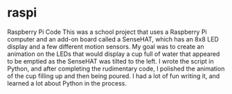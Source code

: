 # raspi
Raspberry Pi Code
This was a school project that uses a Raspberry Pi computer and an add-on board called a SenseHAT, which has an 8x8 LED display and a few different motion sensors.
My goal was to create an animation on the LEDs that would display a cup full of water that appeared to be emptied as the SenseHAT was tilted to the left. 
I wrote the script in Python, and after completing the rudimentary code, I polished the animation of the cup filling up and then being poured. 
I had a lot of fun writing it, and learned a lot about Python in the process. 
